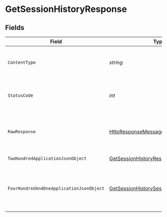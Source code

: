 # GetSessionHistoryResponse


## Fields

| Field                                                                                                                | Type                                                                                                                 | Required                                                                                                             | Description                                                                                                          |
| -------------------------------------------------------------------------------------------------------------------- | -------------------------------------------------------------------------------------------------------------------- | -------------------------------------------------------------------------------------------------------------------- | -------------------------------------------------------------------------------------------------------------------- |
| `ContentType`                                                                                                        | *string*                                                                                                             | :heavy_check_mark:                                                                                                   | HTTP response content type for this operation                                                                        |
| `StatusCode`                                                                                                         | *int*                                                                                                                | :heavy_check_mark:                                                                                                   | HTTP response status code for this operation                                                                         |
| `RawResponse`                                                                                                        | [HttpResponseMessage](https://learn.microsoft.com/en-us/dotnet/api/system.net.http.httpresponsemessage?view=net-5.0) | :heavy_check_mark:                                                                                                   | Raw HTTP response; suitable for custom response parsing                                                              |
| `TwoHundredApplicationJsonObject`                                                                                    | [GetSessionHistoryResponseBody](../../Models/Requests/GetSessionHistoryResponseBody.md)                              | :heavy_minus_sign:                                                                                                   | List of Plex Sessions                                                                                                |
| `FourHundredAndOneApplicationJsonObject`                                                                             | [GetSessionHistorySessionsResponseBody](../../Models/Requests/GetSessionHistorySessionsResponseBody.md)              | :heavy_minus_sign:                                                                                                   | Unauthorized - Returned if the X-Plex-Token is missing from the header or query.                                     |